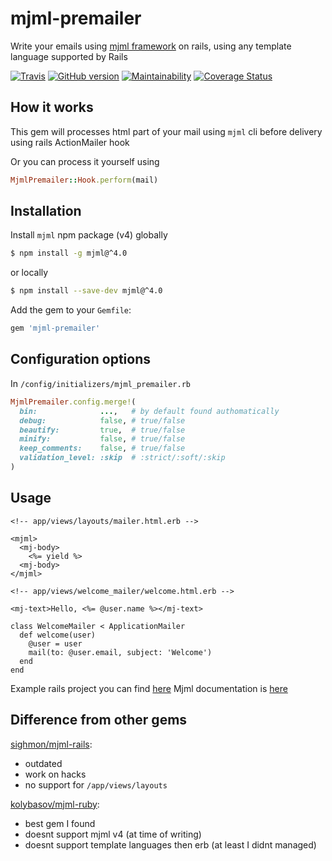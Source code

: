 # mjml-premailer

Write your emails using [mjml framework](https://mjml.io) on rails, using any template language supported by Rails

[![Travis](https://travis-ci.org/srghma/mjml-premailer.svg?branch=master)](https://travis-ci.org/srghma/mjml-premailer)
[![GitHub version](https://badge.fury.io/gh/srghma%2Fmjml-premailer.svg)](https://badge.fury.io/gh/srghma%2Fmjml-premailer)
[![Maintainability](https://api.codeclimate.com/v1/badges/87ecd26fdfceb00dacb6/maintainability)](https://codeclimate.com/github/srghma/mjml-premailer/maintainability)
[![Coverage Status](https://coveralls.io/repos/github/srghma/mjml-premailer/badge.svg?branch=master)](https://coveralls.io/github/srghma/mjml-premailer?branch=master)

## How it works
This gem will processes html part of your mail using `mjml` cli before delivery using rails ActionMailer hook

Or you can process it yourself using

```ruby
MjmlPremailer::Hook.perform(mail)
```

## Installation

Install `mjml` npm package (v4) globally

```sh
$ npm install -g mjml@^4.0
```

or locally

```sh
$ npm install --save-dev mjml@^4.0
```

Add the gem to your `Gemfile`:

```ruby
gem 'mjml-premailer'
```

## Configuration options

In `/config/initializers/mjml_premailer.rb`

```ruby
MjmlPremailer.config.merge!(
  bin:              ...,   # by default found authomatically
  debug:            false, # true/false
  beautify:         true,  # true/false
  minify:           false, # true/false
  keep_comments:    false, # true/false
  validation_level: :skip  # :strict/:soft/:skip
)
```

## Usage

```erb
<!-- app/views/layouts/mailer.html.erb -->

<mjml>
  <mj-body>
    <%= yield %>
  <mj-body>
</mjml>
```


```erb
<!-- app/views/welcome_mailer/welcome.html.erb -->

<mj-text>Hello, <%= @user.name %></mj-text>

```

```
class WelcomeMailer < ApplicationMailer
  def welcome(user)
    @user = user
    mail(to: @user.email, subject: 'Welcome')
  end
end
```

Example rails project you can find [here](example)
Mjml documentation is [here](https://mjml.io/documentation)


## Difference from other gems

[sighmon/mjml-rails](https://github.com/sighmon/mjml-rails):
- outdated
- work on hacks
- no support for `/app/views/layouts`

[kolybasov/mjml-ruby](https://github.com/kolybasov/mjml-ruby/):
- best gem I found
- doesnt support mjml v4 (at time of writing)
- doesnt support template languages then erb (at least I didnt managed)
